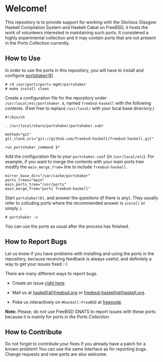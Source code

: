 Welcome!
========

This repository is to provide support for working with the Glorious
Glasgow Haskell Compilation System and Haskell Cabal on FreeBSD, it
hosts the work of volunteers interested in maintaining such ports.  It
considered a highly experimental collection and it may contain ports
that are not present in the Ports Collection currently.


How to Use
----------

In order to use the ports in this repository, you will have to install
and configure
[portshaker(8)](http://www.freshports.org/ports-mgmt/portshaker/).

    # cd /usr/ports/ports-mgmt/portshaker
    # make install clean

Create a configuration file for the repository under
`/usr/local/etc/portshaker.d`, named `freebsd-haskell` with the
following contents.  (Feel free to replace `/usr/local/` with your local
base directory.)

    #!/bin/sh

    . /usr/local/share/portshaker/portshaker.subr

    method="git"
    git_clone_uri="git://github.com/freebsd-haskell/freebsd-haskell.git"

    run_portshaker_command $*

Add the configuration file to your `portshaker.conf` (in
`/usr/local/etc`).  For example, if you want to merge the contents with
your main ports tree modify the `main_merge_from=` line to include
`freebsd-haskell`.

    mirror_base_dir="/var/cache/portshaker"
    ports_trees="main"
    main_ports_tree="/usr/ports"
    main_merge_from="ports freebsd-haskell"

Start `portshaker(8)`, and answer the questions (if there is any).  They
usually refer to colluding ports where the recommended answer is
`install` or simply `i`.

    # portshaker -v

You can use the ports as usual after the process has finished.


How to Report Bugs
------------------

Let us know if you have problems with installing and using the ports in
the repository, because receiving feedback is always useful, and
definitely a way to get your issues fixed :-)

There are many different ways to report bugs.

- Create an issue [right
  here](https://github.com/freebsd-haskell/freebsd-haskell/issues).

- Mail us at [haskell(at)freebsd.org](mailto:haskell_at_freebsd.org) or
  [freebsd-haskell(at)haskell.org](mailto:freebsd-haskell_at_haskell.org).

- Poke us interactively on `#haskell-FreeBSD` at
  [freenode](http://www.freenode.net/).

**Note:** Please, do not use FreeBSD GNATS to report issues with these
ports because it is mainly for ports *in the Ports Collection*.


How to Contribute
-----------------

Do not forget to contribute your fixes if you already have a patch for a
known problem!  You can use the same interface as for reporting bugs.
Change requests and new ports are also welcome.
